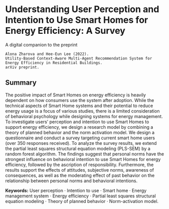 # Understanding User Perception and Intention to Use Smart Homes for Energy Efficiency: A Survey

A digital companion to the preprint 

```
Alona Zharova and Hee-Eun Lee (2022). 
Utility-Based Context-Aware Multi-Agent Recommendation System for Energy Efficiency in Residential Buildings. 
arXiv preprint.
```

## Summary 

The positive impact of Smart Homes on energy efficiency is heavily dependent on how consumers use the system after adoption. While the technical aspects of Smart Home systems and their potential to reduce energy usage is a focus of various studies, there is a limited consideration of behavioral psychology while designing systems for energy management. To investigate users’ perception and intention to use Smart Homes to support energy efficiency, we design a research model by combining a theory of planned behavior and the norm activation model. We design a questionnaire and conduct a survey targeting current smart home users (over 350 responses received). To analyze the survey results, we extend the partial least squares structural equation modeling (PLS-SEM) by a random forest algorithm. The findings suggest that personal norms have the strongest influence on behavioral intention to use Smart Homes for energy efficiency, followed by the ascription of responsibility. Furthermore, the results support the effects of attitudes, subjective norms, awareness of consequences, as well as the moderating effect of past behavior on the relationship between personal norms and behavioral intentions.

**Keywords:** User perception · Intention to use · Smart home · Energy management system · Energy efficiency · Partial least squares structural equation modeling · Theory of planned behavior · Norm-activation model.
